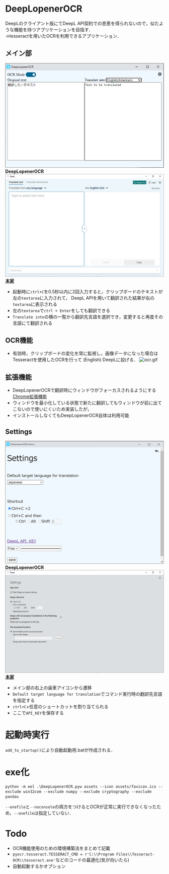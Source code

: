 # DeepLopenerOCR  
DeepLのクライアント版にてDeepL API契約での恩恵を得られないので，似たような機能を持つアプリケーションを目指す．  
→tesseractを用いたOCRを利用できるアプリケーション．

## メイン部
![exe.png](https://github.com/T3aHat/DeepLopenerOCR/raw/main/images/exe.png)__DeepLopenerOCR__
![dl.png](https://github.com/T3aHat/DeepLopenerOCR/raw/main/images/dl.png)__[本家](https://www.deepl.com/app)__  

* 起動時に`ctrl+C`を0.5秒以内に2回入力すると，クリップボードのテキストが左の`textarea`に入力されて，
DeepL APIを用いて翻訳された結果が右の`textarea`に表示される
* 左の`textarea`で`ctrl + Enter`をしても翻訳できる
* `Translate into`の横の一覧から翻訳先言語を選択でき，変更すると再度その言語にて翻訳される

## OCR機能
* 有効時，クリップボードの変化を常に監視し，画像データになった場合はTesseractを使用したOCRを行って (English) DeepLに投げる．
![ocr.gif](https://github.com/T3aHat/DeepLopenerOCR/raw/main/images/ocr.gif)

## 拡張機能
* DeepLopenerOCRで翻訳時にウィンドウがフォーカスされるようにする [Chrome拡張機能](https://github.com/T3aHat/DeepLopenerOCR/tree/main/extension)
* ウィンドウを最小化している状態で新たに翻訳してもウィンドウが前に出てこないので使いにくいため実装したが，
* インストールしなくてもDeepLopenerOCR自体は利用可能

## Settings
![settings.png](https://github.com/T3aHat/DeepLopenerOCR/raw/main/images/settings.png)__DeepLopenerOCR__
![dl2.png](https://github.com/T3aHat/DeepLopenerOCR/raw/main/images/dl2.png)__[本家](https://www.deepl.com/app)__  

* メイン部の右上の歯車アイコンから遷移
* `Default target language for translation`でコマンド実行時の翻訳先言語を指定する
* `ctrl+C`+任意のショートカットを割り当てられる
* ここで`API_KEY`を保存する


# 起動時実行
`add_to_startup()`により自動起動用.batが作成される．  


# exe化
```
python -m eel .\DeepLopenerOCR.pyw assets --icon assets/favicon.ico --exclude win32com --exclude numpy --exclude cryptography --exclude pandas
```
`--onefile`と`--noconsole`の両方をつけるとOCRが正常に実行できなくなったため，`--onefile`は指定していない．


# Todo
- OCR機能使用のための環境構築法をまとめて記載
- `pyocr.tesseract.TESSERACT_CMD = r'C:\\Program Files\\Tesseract-OCR\\tesseract.exe'`などのコードの最適化(気が向いたら)
- 自動起動するかオプション
